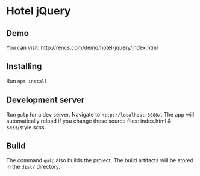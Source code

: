 # Hotel jQuery

## Demo

You can visit: http://rencs.com/demo/hotel-jquery/index.html

## Installing

Run `npm install`

## Development server

Run `gulp` for a dev server. Navigate to `http://localhost:8080/`. The app will automatically reload if you change these source files: index.html & sass/style.scss

## Build

The command `gulp` also builds the project. The build artifacts will be stored in the `dist/` directory.
